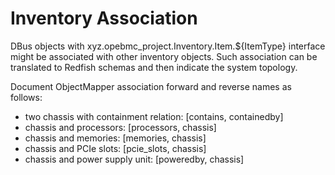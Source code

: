 # Inventory Association

DBus objects with xyz.opebmc_project.Inventory.Item.${ItemType} interface might
be associated with other inventory objects. Such association can be translated
to Redfish schemas and then indicate the system topology.

Document ObjectMapper association forward and reverse names as follows:
* two chassis with containment relation: [contains, containedby]
* chassis and processors: [processors, chassis]
* chassis and memories: [memories, chassis]
* chassis and PCIe slots: [pcie_slots, chassis]
* chassis and power supply unit: [poweredby, chassis]